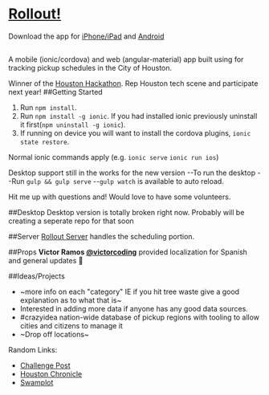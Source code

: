 # [Rollout!](http://www.rollouthouston.com)


Download the app for [iPhone/iPad](https://itunes.apple.com/us/app/rollout!-houston/id1011036124?mt=8) and [Android](https://play.google.com/store/apps/details?id=com.kentonue.rollout)
##
A mobile (ionic/cordova) and web (angular-material) app built using for tracking pickup schedules in the City of Houston.

Winner of the [Houston Hackathon](http://houstonhackathon.com). Rep Houston tech scene and participate next year!
##Getting Started
1. Run `npm install`.
2. Run `npm install -g ionic`. If you had installed ionic previously uninstall it first(`npm uninstall -g ionic`).
3. If running on device you will want to install the cordova plugins, `ionic state restore`.

Normal ionic commands apply (e.g. `ionic serve` `ionic run ios`)

Desktop support still in the works for the new version
--To run the desktop
--Run `gulp && gulp serve`
--`gulp watch` is available to auto reload.

Hit me up with questions and! Would love to have some volunteers.


##Desktop
Desktop version is totally broken right now. Probably will be creating a seperate repo for that soon

##Server
[Rollout Server](https://github.com/kentongray/rollout-server) handles the scheduling portion. 


##Props
**Victor Ramos [@victorcoding](https://github.com/victorcoding)** provided localization for Spanish and general updates 🎉

##Ideas/Projects
* ~more info on each "category" IE if you hit tree waste give a good explanation as to what that is~
* Interested in adding more data if anyone has any good data sources.
* #crazyidea nation-wide database of pickup regions with tooling to allow cities and citizens to manage it
* ~Drop off locations~


Random Links: 
* [Challenge Post](http://challengepost.com/software/rollout-instant-trash-pickup-schedule-recycling-app)
* [Houston Chronicle](http://www.houstonchronicle.com/news/houston-texas/article/City-hackathon-yields-app-for-trash-recycling-6360757.php?t=4e8c4c11c5c0059fa0&cmpid=twitter-premium#photo-4655597)
* [Swamplot](http://swamplot.com/new-iphone-app-bugs-you-when-its-time-to-take-out-the-trash-but-refuses-to-do-it-for-you/2015-07-06/)
